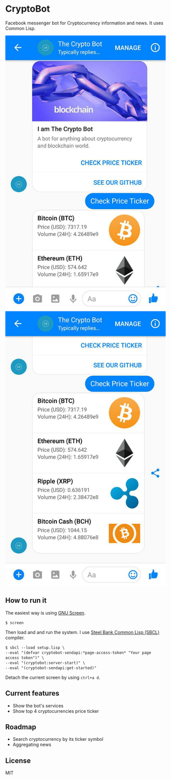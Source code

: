 # CryptoBot

Facebook messenger bot for Cryptocurrency information and news. It uses Common Lisp.

![screen 1](screenshots/screen-1.jpg) ![screen 2](screenshots/screen-2.jpg)

## How to run it

The easiest way is using [GNU Screen](https://www.gnu.org/software/screen/).

```
$ screen
```

Then load and and run the system. I use [Steel Bank Common Lisp (SBCL)](http://www.sbcl.org) compiler.

```
$ sbcl --load setup.lisp \
--eval "(defvar cryptobot-sendapi:*page-access-token* "Your page access token")" \
--eval "(cryptobot:server-start)" \
--eval "(cryptobot-sendapi:get-started)"
```

Detach the current screen by using `ctrl+a d`.

## Current features

- Show the bot's services
- Show top 4 cryptocurrencies price ticker

## Roadmap

- Search cryptocurrency by its ticker symbol
- Aggregating news

## License

MIT